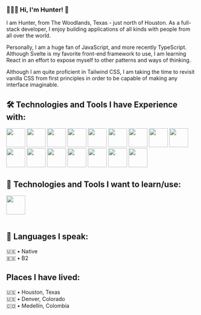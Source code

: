 
### 👨🏻‍💻 Hi, I'm Hunter! 👋

I am Hunter, from The Woodlands, Texas - just north of Houston. As a full-stack developer, I enjoy building applications of all kinds with people from all over the world.

Personally, I am a huge fan of JavaScript, and more recently TypeScript. Although Svelte is my favorite front-end framework to use, I am learning React in an effort to expose myself to other patterns and ways of thinking.

Although I am quite proficient in Tailwind CSS, I am taking the time to revisit vanilla CSS from first principles in order to be capable of making any interface imaginable.

## 🛠️ Technologies and Tools I have Experience with:
  <div>
    <img src="https://cdn.jsdelivr.net/gh/devicons/devicon/icons/typescript/typescript-original.svg" height="50" width="50" />
    <img src="https://cdn.jsdelivr.net/gh/devicons/devicon/icons/javascript/javascript-original.svg" height="50" width="50" />
    <img src="https://cdn.jsdelivr.net/gh/devicons/devicon/icons/nodejs/nodejs-original.svg" height="50" width="50" />
    <img src="https://cdn.jsdelivr.net/gh/devicons/devicon/icons/svelte/svelte-original.svg" height="50" width="50"/>
    <img src="https://cdn.jsdelivr.net/gh/devicons/devicon/icons/react/react-original.svg" height="50" width="50" />
    <img src="https://www.markusantonwolf.com/topics/alpine-js/alpinejs-logo.svg" height="50" width="50" />
    <img src="https://cdn.jsdelivr.net/gh/devicons/devicon/icons/mongodb/mongodb-original.svg" height="50" width="50" />
    <img src="https://cdn.jsdelivr.net/gh/devicons/devicon/icons/firebase/firebase-plain.svg" height="50" width="50" />
    <img src="https://cdn.jsdelivr.net/gh/devicons/devicon/icons/postgresql/postgresql-original.svg" height="50" width="50" />
    <img src="https://cdn.jsdelivr.net/gh/devicons/devicon/icons/html5/html5-original.svg" height="50" width="50" />
    <img src="https://cdn.jsdelivr.net/gh/devicons/devicon/icons/css3/css3-original.svg" height="50" width="50" />
    <img src="https://cdn.jsdelivr.net/gh/devicons/devicon/icons/tailwindcss/tailwindcss-plain.svg" height="50" width="50" />
    <img src="https://static.wikia.nocookie.net/logopedia/images/a/a7/Vercel_favicon.svg/revision/latest?cb=20221026155821" height="50" width="50" />
    <img src="https://cdn.jsdelivr.net/gh/devicons/devicon/icons/heroku/heroku-plain.svg" height="50" width="50" />
    <img src="https://www.solodev.com/file/2e7ff4de-48b3-11ed-bb2e-0eaef3759f5f/stripe-icon.png" height="50" />
    <img src="https://cdn4.iconfinder.com/data/icons/logos-and-brands/512/12_Algolia_logo_logos-512.png" height="50" />
  </div>
  
## 🌱 Technologies and Tools I want to learn/use:
  <div>
    <img src="https://upload.wikimedia.org/wikipedia/commons/thumb/9/97/Netlify_logo_%282%29.svg/2880px-Netlify_logo_%282%29.svg.png" height="50" />
  </div>
        
  <br>
 

## 🦜 Languages I speak:
  🇺🇸 • Native <br>
  🇪🇸 • B2

## Places I have lived:
  🇺🇸 • Houston, Texas <br>
  🇺🇸 • Denver, Colorado <br>
  🇨🇴  • Medellín, Colombia
  
